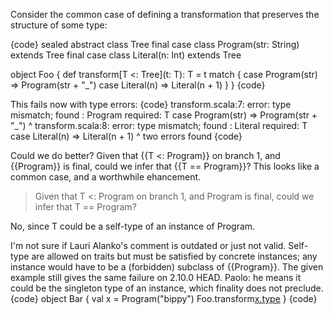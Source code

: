 Consider the common case of defining a transformation that preserves the structure of some type:

{code}
sealed abstract class Tree
final case class Program(str: String) extends Tree
final case class Literal(n: Int) extends Tree

object Foo {
  def transform[T <: Tree](t: T): T = t match {
    case Program(str) => Program(str + "_")
    case Literal(n)   => Literal(n + 1)
  }
}
{code}

This fails now with type errors:
{code}
transform.scala:7: error: type mismatch;
 found   : Program
 required: T
    case Program(str) => Program(str + "_")
                         ^
transform.scala:8: error: type mismatch;
 found   : Literal
 required: T
    case Literal(n)   => Literal(n + 1)
                         ^
two errors found
{code}

Could we do better? Given that {{T <: Program}} on branch 1, and {{Program}} is final, could we infer that {{T == Program}}? This looks like a common case, and a worthwhile ehancement.
> Given that T <: Program on branch 1, and Program is final, could we infer that T == Program?

No, since T could be a self-type of an instance of Program.

I'm not sure if Lauri Alanko's comment is outdated or just not valid. Self-type are allowed on traits but must be satisfied by concrete instances; any instance would have to be a (forbidden) subclass of {{Program}}. The given example still gives the same failure on 2.10.0 HEAD.
Paolo: he means it could be the singleton type of an instance, which finality does not preclude.
{code}
object Bar {
  val x = Program("bippy")
  Foo.transform[x.type](x)
}
{code}
